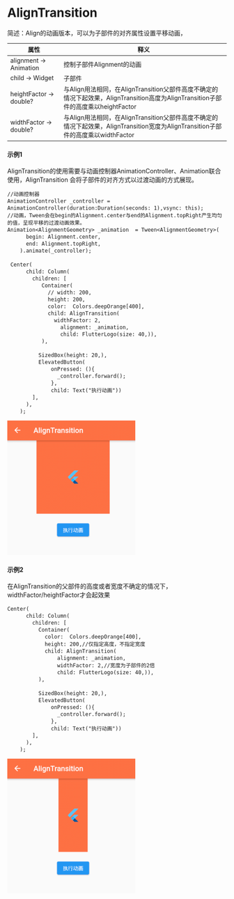 # AlignTransition
简述：Align的动画版本，可以为子部件的对齐属性设置平移动画，

|  属性 |释义|
|---|---|
|  alignment → Animation<AlignmentGeometry> |控制子部件Alignment的动画|
|child → Widget|子部件|
|heightFactor → double?|与Align用法相同，在AlignTransition父部件高度不确定的情况下起效果，AlignTransition高度为AlignTransition子部件的高度乘以heightFactor|
|widthFactor → double?|与Align用法相同，在AlignTransition父部件高度不确定的情况下起效果，AlignTransition宽度为AlignTransition子部件的高度乘以widthFactor|

#### 示例1
AlignTransition的使用需要与动画控制器AnimationController、Animation联合使用，AlignTransition
会将子部件的对齐方式以过渡动画的方式展现。
```
//动画控制器
AnimationController _controller = AnimationController(duration:Duration(seconds: 1),vsync: this);
//动画，Tween会在begin的Alignment.center与end的Alignment.topRight产生均匀的值，呈现平移的过渡动画效果。
Animation<AlignmentGeometry> _animation  = Tween<AlignmentGeometry>(
      begin: Alignment.center,
      end: Alignment.topRight,
    ).animate(_controller);
   
 Center(
      child: Column(
        children: [
           Container(
             // width: 200,
             height: 200,
             color:  Colors.deepOrange[400],
             child: AlignTransition(
               widthFactor: 2,
                 alignment: _animation,
                 child: FlutterLogo(size: 40,)),
           ),

          SizedBox(height: 20,),
          ElevatedButton(
              onPressed: (){
                _controller.forward();
              },
              child: Text("执行动画"))
        ],
      ),
    );
```
![img](https://github.com/DingMouRen/flutter_widget_wiki/raw/master/lib/widget/alignTransition/res/alignTransition_1.gif)
#### 示例2
在AlignTransition的父部件的高度或者宽度不确定的情况下，widthFactor/heightFactor才会起效果
```
Center(
      child: Column(
        children: [
          Container(
            color:  Colors.deepOrange[400],
            height: 200,//仅指定高度，不指定宽度
            child: AlignTransition(
                alignment: _animation,
                widthFactor: 2,//宽度为子部件的2倍
                child: FlutterLogo(size: 40,)),
          ),

          SizedBox(height: 20,),
          ElevatedButton(
              onPressed: (){
                _controller.forward();
              },
              child: Text("执行动画"))
        ],
      ),
    );
```
![img](https://github.com/DingMouRen/flutter_widget_wiki/raw/master/lib/widget/alignTransition/res/alignTransition_2.gif)
